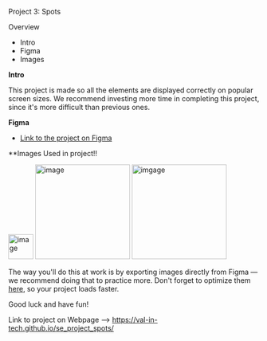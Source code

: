 Project 3: Spots

Overview  

* Intro  
* Figma  
* Images  
  
**Intro**
  
This project is made so all the elements are displayed correctly on popular screen sizes. We recommend investing more time in completing this project, since it's more difficult than previous ones.  
  
**Figma**  
  
* [Link to the project on Figma](https://www.figma.com/file/BBNm2bC3lj8QQMHlnqRsga/Sprint-3-Project-%E2%80%94-Spots?type=design&node-id=2%3A60&mode=design&t=afgNFybdorZO6cQo-1)
  
**Images Used in project!!

<img width="50" height="50" alt="image" src="https://github.com/user-attachments/assets/34f7b10d-1ffc-42f3-b704-a1f63ccc8bc2" /> <img width="190" height="190" alt="image" src="https://github.com/user-attachments/assets/925409ad-9303-43b8-a116-88689b014844" /> <img width="190" height="190" alt="imgage" src="https://github.com/user-attachments/assets/75bc425c-1a8c-4cb3-9091-80433cf63413" />




  
The way you'll do this at work is by exporting images directly from Figma — we recommend doing that to practice more. Don't forget to optimize them [here](https://tinypng.com/), so your project loads faster. 
  
Good luck and have fun!

Link to project on Webpage --> https://val-in-tech.github.io/se_project_spots/
